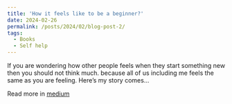 ```yaml
---
title: 'How it feels like to be a beginner?'
date: 2024-02-26
permalink: /posts/2024/02/blog-post-2/
tags:
  - Books
  - Self help
---
```


If you are wondering how other people feels when they start something new then you should not think much. because all of us including me feels the same as you are feeling. Here’s my story comes...

Read more in [medium](https://medium.com/@rafsunsheikh116/how-it-feels-like-to-be-a-beginner-dec0abc99352)
